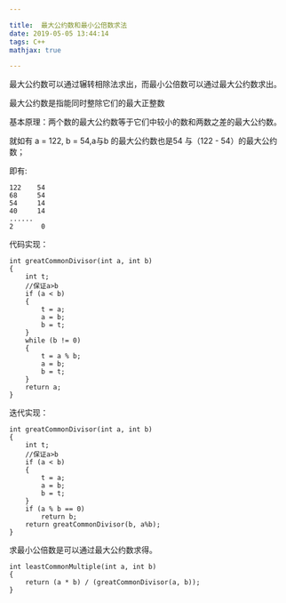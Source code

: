 ```yaml
---

title:  最大公约数和最小公倍数求法
date: 2019-05-05 13:44:14
tags: C++
mathjax: true

---
```


最大公约数可以通过辗转相除法求出，而最小公倍数可以通过最大公约数求出。<!--more-->


最大公约数是指能同时整除它们的最大正整数

基本原理：两个数的最大公约数等于它们中较小的数和两数之差的最大公约数。

就如有 a = 122, b =  54,a与b 的最大公约数也是54 与（122 - 54）的最大公约数；

即有:

	122    54
	68     54
	54     14
	40     14
	......
	2       0


代码实现：

	int greatCommonDivisor(int a, int b)
	{
		int t;
		//保证a>b
		if (a < b)
		{
			t = a;
			a = b;
			b = t;
		}
		while (b != 0)
		{
			t = a % b;
			a = b;
			b = t;
		}
		return a;
	}

迭代实现：

	int greatCommonDivisor(int a, int b)
	{
		int t;
		//保证a>b
		if (a < b)
		{
			t = a;
			a = b;
			b = t;
		}
		if (a % b == 0)
			return b;
		return greatCommonDivisor(b, a%b);
	}

求最小公倍数是可以通过最大公约数求得。

	int leastCommonMultiple(int a, int b)
	{
		return (a * b) / (greatCommonDivisor(a, b));
	}